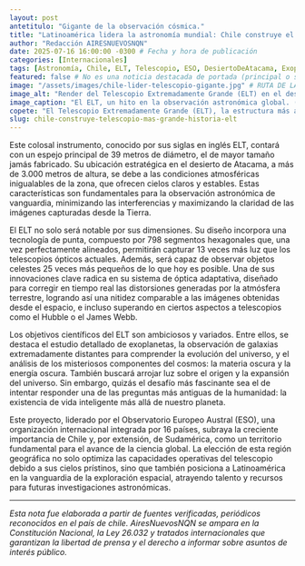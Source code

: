```yaml
---
layout: post
antetitulo: "Gigante de la observación cósmica."
title: "Latinoamérica lidera la astronomía mundial: Chile construye el telescopio más grande de la historia."
author: "Redacción AIRESNUEVOSNQN"
date: 2025-07-16 16:00:00 -0300 # Fecha y hora de publicación
categories: [Internacionales]
tags: [Astronomía, Chile, ELT, Telescopio, ESO, DesiertoDeAtacama, Exoplanetas, MateriaOscura, EnergíaOscura, OrigenDelCosmos, VidaExtraterrestre, ObservaciónCósmica, Ciencia, Tecnología]
featured: false # No es una noticia destacada de portada (principal o secundaria), es para una sección específica
image: "/assets/images/chile-lider-telescopio-gigante.jpg" # RUTA DE LA IMAGEN (Idealmente 400px de ancho x 225px de alto, proporción 16:9)
image_alt: "Render del Telescopio Extremadamente Grande (ELT) en el desierto de Atacama, Chile."
image_caption: "El ELT, un hito en la observación astronómica global. (Crédito: ESO/L. Calçada)"
copete: "El Telescopio Extremadamente Grande (ELT), la estructura más ambiciosa de su tipo, está en plena construcción en el Observatorio Cerro Armazones, en el desierto de Atacama, al norte de Chile. Liderado por el Observatorio Europeo Austral (ESO) y sus 16 países miembros, este colosal proyecto busca revolucionar la observación del universo, permitiendo estudiar exoplanetas, galaxias distantes, materia y energía oscura, el origen del cosmos y, potencialmente, la vida extraterrestre. Se espera que comience a operar próximamente, marcando un hito en la astronomía global."
slug: chile-construye-telescopio-mas-grande-historia-elt
---
```


Este colosal instrumento, conocido por sus siglas en inglés ELT, contará con un espejo principal de 39 metros de diámetro, el de mayor tamaño jamás fabricado. Su ubicación estratégica en el desierto de Atacama, a más de 3.000 metros de altura, se debe a las condiciones atmosféricas inigualables de la zona, que ofrecen cielos claros y estables. Estas características son fundamentales para la observación astronómica de vanguardia, minimizando las interferencias y maximizando la claridad de las imágenes capturadas desde la Tierra.

El ELT no solo será notable por sus dimensiones. Su diseño incorpora una tecnología de punta, compuesto por 798 segmentos hexagonales que, una vez perfectamente alineados, permitirán capturar 13 veces más luz que los telescopios ópticos actuales. Además, será capaz de observar objetos celestes 25 veces más pequeños de lo que hoy es posible. Una de sus innovaciones clave radica en su sistema de óptica adaptativa, diseñado para corregir en tiempo real las distorsiones generadas por la atmósfera terrestre, logrando así una nitidez comparable a las imágenes obtenidas desde el espacio, e incluso superando en ciertos aspectos a telescopios como el Hubble o el James Webb.

Los objetivos científicos del ELT son ambiciosos y variados. Entre ellos, se destaca el estudio detallado de exoplanetas, la observación de galaxias extremadamente distantes para comprender la evolución del universo, y el análisis de los misteriosos componentes del cosmos: la materia oscura y la energía oscura. También buscará arrojar luz sobre el origen y la expansión del universo. Sin embargo, quizás el desafío más fascinante sea el de intentar responder una de las preguntas más antiguas de la humanidad: la existencia de vida inteligente más allá de nuestro planeta.

Este proyecto, liderado por el Observatorio Europeo Austral (ESO), una organización internacional integrada por 16 países, subraya la creciente importancia de Chile y, por extensión, de Sudamérica, como un territorio fundamental para el avance de la ciencia global. La elección de esta región geográfica no solo optimiza las capacidades operativas del telescopio debido a sus cielos prístinos, sino que también posiciona a Latinoamérica en la vanguardia de la exploración espacial, atrayendo talento y recursos para futuras investigaciones astronómicas.

---
*Esta nota fue elaborada a partir de fuentes verificadas, periódicos reconocidos en el país de chile. AiresNuevosNQN se ampara en la Constitución Nacional, la Ley 26.032 y tratados internacionales que garantizan la libertad de prensa y el derecho a informar sobre asuntos de interés público.*